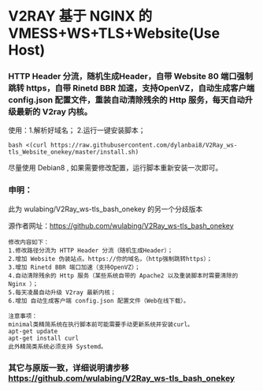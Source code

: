 # V2RAY 基于 NGINX 的 VMESS+WS+TLS+Website(Use Host) 
### HTTP Header 分流，随机生成Header，自带 Website 80 端口强制跳转 https，自带 Rinetd BBR 加速，支持OpenVZ，自动生成客户端 config.json 配置文件，重装自动清除残余的 Http 服务，每天自动升级最新的 V2ray 内核。

使用：1.解析好域名； 2.运行一键安装脚本；
```
bash <(curl https://raw.githubusercontent.com/dylanbai8/V2Ray_ws-tls_Website_onekey/master/install.sh)
```
尽量使用 Debian8 , 如果需要修改配置，运行脚本重新安装一次即可。

### 申明：

此为 wulabing/V2Ray_ws-tls_bash_onekey 的另一个分歧版本

源作者网址：https://github.com/wulabing/V2Ray_ws-tls_bash_onekey
```
修改内容如下：
1.修改路径分流为 HTTP Header 分流（随机生成Header）；
2.增加 Website 伪装站点。https://你的域名，（http强制跳转https）；
3.增加 Rinetd BBR 端口加速（支持OpenVZ）；
4.自动清除残余的 Http 服务（某些系统自带的 Apache2 以及重装脚本时需要清除的 Nginx ）；
5.每天凌晨自动升级 V2ray 最新内核；
6.增加 自动生成客户端 config.json 配置文件（Web在线下载）。

注意事项：
minimal类精简系统在执行脚本前可能需要手动更新系统并安装curl。
apt-get update
apt-get install curl
此外精简类系统必须支持 Systemd。
```

### 其它与原版一致，详细说明请步移 https://github.com/wulabing/V2Ray_ws-tls_bash_onekey

